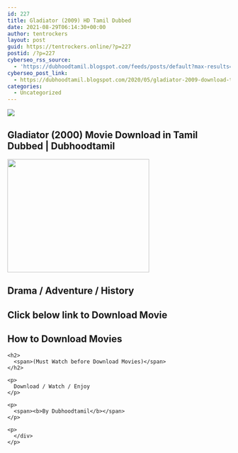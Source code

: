 ```yaml
---
id: 227
title: Gladiator (2009) HD Tamil Dubbed
date: 2021-08-29T06:14:30+00:00
author: tentrockers
layout: post
guid: https://tentrockers.online/?p=227
postid: /?p=227
cyberseo_rss_source:
  - 'https://dubhoodtamil.blogspot.com/feeds/posts/default?max-results=150&start-index=301'
cyberseo_post_link:
  - https://dubhoodtamil.blogspot.com/2020/05/gladiator-2009-download-tamil-dubbed.html
categories:
  - Uncategorized
---
```

<div class="media_block">
  <img src="https://1.bp.blogspot.com/--xSsEcwXhMo/XrQTw9QXcUI/AAAAAAAABCU/z4qEguiCUQ8qZpOjZNt-sUfEgZuUKtMAACNcBGAsYHQ/s72-c/jKlTPPU-gladiator-wallpaper.jpg" class="media_thumbnail" />
</div>

<div dir="ltr" trbidi="on" readability="8.3755102040816">
  <h2>
    <span>Gladiator (2000) Movie Download in Tamil Dubbed | Dubhoodtamil</span>
  </h2>
  
  <div class="separator">
    <a href="https://1.bp.blogspot.com/--xSsEcwXhMo/XrQTw9QXcUI/AAAAAAAABCU/z4qEguiCUQ8qZpOjZNt-sUfEgZuUKtMAACNcBGAsYHQ/s1600/jKlTPPU-gladiator-wallpaper.jpg" imageanchor="1"><img loading="lazy" border="0" data-original-height="1024" data-original-width="1280" height="256" src="https://1.bp.blogspot.com/--xSsEcwXhMo/XrQTw9QXcUI/AAAAAAAABCU/z4qEguiCUQ8qZpOjZNt-sUfEgZuUKtMAACNcBGAsYHQ/s320/jKlTPPU-gladiator-wallpaper.jpg" width="320" /></a>
  </div>
  
  <h2>
    Drama / Adventure / History
  </h2>
  
  <p>
    <h2>
      <span>Click below link to Download Movie</span>
    </h2>
  </p>
  
  <p>
    <h2>
      <span>How to Download Movies&nbsp;</span>
    </h2>
    
    <h2>
      <span>(Must Watch before Download Movies)</span>
    </h2>
  </p>
  
  <div>
    <p>
    </p>
    
    <p>
      Download / Watch / Enjoy
    </p>
    
    <p>
      <span><b>By Dubhoodtamil</b></span>
    </p>
    
    <p>
      </div>
    </p>
  </div>